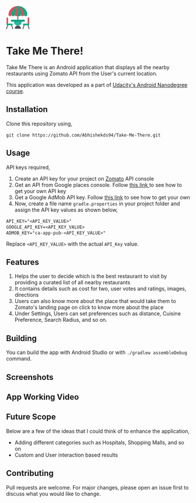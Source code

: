 ![Logo](https://github.com/Abhishekds94/Take-Me-There/blob/master/app/src/main/res/drawable/logo_s.png?sanitize=true&raw=true)


# Take Me There!

Take Me There is an Android application that displays all the nearby restaurants using Zomato API from the User's current location.

This application was developed as a part of [Udacity's Android Nanodegree course](https://www.udacity.com/course/android-developer-nanodegree-by-google--nd801).


## Installation

Clone this repository using,

```
git clone https://github.com/Abhishekds94/Take-Me-There.git
```

## Usage
API keys required,

1. Create an API key for your project on [Zomato](https://developers.zomato.com/api) API console
2. Get an API from Google places console. Follow [this link ](https://developers.google.com/places/web-service/get-api-key) to see how to get your own API key
3. Get a Google AdMob API key. Follow [this link](https://developers.google.com/admob/android/quick-start) to see how to get your own 
4. Now, create a file name ```gradle.properties``` in your project folder and assign the API key values as shown below,
```
API_KEY="<API_KEY_VALUE>"
GOOGLE_API_KEY=<API_KEY_VALUE>
ADMOB_KEY="ca-app-pub-<API_KEY_VALUE>"
``` 
Replace ```<API_KEY_VALUE>``` with the actual ```API_Key``` value.


## Features

1. Helps the user to decide which is the best restaurant to visit by providing a curated list of all nearby restaurants
2. It contains details such as cost for two, user votes and ratings, images, directions
3. Users can also know more about the place that would take them to Zomato's landing page on click to know more about the place
4. Under Settings, Users can set preferences such as distance, Cuisine Preference, Search Radius, and so on.

## Building

You can build the app with Android Studio or with `./gradlew assembleDebug` command.

## Screenshots


## App Working Video


## Future Scope
Below are a few of the ideas that I could think of to enhance the application,
* Adding different categories such as Hospitals, Shopping Malls, and so on
* Custom and User interaction based results

## Contributing
Pull requests are welcome. For major changes, please open an issue first to discuss what you would like to change.